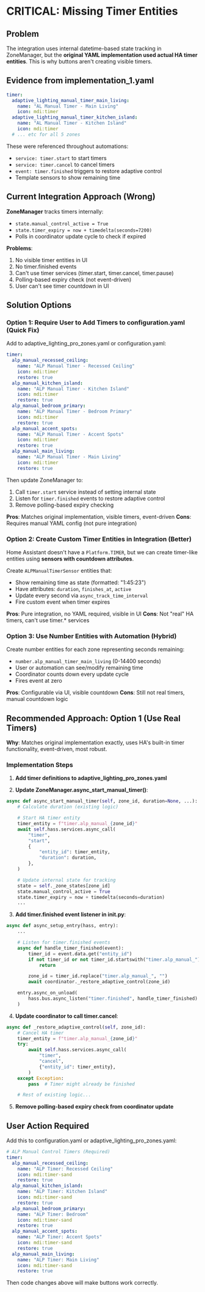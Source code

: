 # CRITICAL: Missing Timer Entities

## Problem

The integration uses internal datetime-based state tracking in ZoneManager, but the **original YAML implementation used actual HA timer entities**. This is why buttons aren't creating visible timers.

## Evidence from implementation_1.yaml

```yaml
timer:
  adaptive_lighting_manual_timer_main_living:
    name: "AL Manual Timer - Main Living"
    icon: mdi:timer
  adaptive_lighting_manual_timer_kitchen_island:
    name: "AL Manual Timer - Kitchen Island"
    icon: mdi:timer
  # ... etc for all 5 zones
```

These were referenced throughout automations:
- `service: timer.start` to start timers
- `service: timer.cancel` to cancel timers
- `event: timer.finished` triggers to restore adaptive control
- Template sensors to show remaining time

## Current Integration Approach (Wrong)

**ZoneManager** tracks timers internally:
- `state.manual_control_active = True`
- `state.timer_expiry = now + timedelta(seconds=7200)`
- Polls in coordinator update cycle to check if expired

**Problems**:
1. No visible timer entities in UI
2. No timer.finished events
3. Can't use timer services (timer.start, timer.cancel, timer.pause)
4. Polling-based expiry check (not event-driven)
5. User can't see timer countdown in UI

## Solution Options

### Option 1: Require User to Add Timers to configuration.yaml (Quick Fix)

Add to adaptive_lighting_pro_zones.yaml or configuration.yaml:

```yaml
timer:
  alp_manual_recessed_ceiling:
    name: "ALP Manual Timer - Recessed Ceiling"
    icon: mdi:timer
    restore: true
  alp_manual_kitchen_island:
    name: "ALP Manual Timer - Kitchen Island"
    icon: mdi:timer
    restore: true
  alp_manual_bedroom_primary:
    name: "ALP Manual Timer - Bedroom Primary"
    icon: mdi:timer
    restore: true
  alp_manual_accent_spots:
    name: "ALP Manual Timer - Accent Spots"
    icon: mdi:timer
    restore: true
  alp_manual_main_living:
    name: "ALP Manual Timer - Main Living"
    icon: mdi:timer
    restore: true
```

Then update ZoneManager to:
1. Call `timer.start` service instead of setting internal state
2. Listen for `timer.finished` events to restore adaptive control
3. Remove polling-based expiry checking

**Pros**: Matches original implementation, visible timers, event-driven
**Cons**: Requires manual YAML config (not pure integration)

### Option 2: Create Custom Timer Entities in Integration (Better)

Home Assistant doesn't have a `Platform.TIMER`, but we can create timer-like entities using **sensors with countdown attributes**.

Create `ALPManualTimerSensor` entities that:
- Show remaining time as state (formatted: "1:45:23")
- Have attributes: `duration`, `finishes_at`, `active`
- Update every second via `async_track_time_interval`
- Fire custom event when timer expires

**Pros**: Pure integration, no YAML required, visible in UI
**Cons**: Not "real" HA timers, can't use timer.* services

### Option 3: Use Number Entities with Automation (Hybrid)

Create number entities for each zone representing seconds remaining:
- `number.alp_manual_timer_main_living` (0-14400 seconds)
- User or automation can see/modify remaining time
- Coordinator counts down every update cycle
- Fires event at zero

**Pros**: Configurable via UI, visible countdown
**Cons**: Still not real timers, manual countdown logic

## Recommended Approach: Option 1 (Use Real Timers)

**Why**: Matches original implementation exactly, uses HA's built-in timer functionality, event-driven, most robust.

### Implementation Steps

1. **Add timer definitions to adaptive_lighting_pro_zones.yaml**

2. **Update ZoneManager.async_start_manual_timer()**:
```python
async def async_start_manual_timer(self, zone_id, duration=None, ...):
    # Calculate duration (existing logic)

    # Start HA timer entity
    timer_entity = f"timer.alp_manual_{zone_id}"
    await self.hass.services.async_call(
        "timer",
        "start",
        {
            "entity_id": timer_entity,
            "duration": duration,
        },
    )

    # Update internal state for tracking
    state = self._zone_states[zone_id]
    state.manual_control_active = True
    state.timer_expiry = now + timedelta(seconds=duration)
    ...
```

3. **Add timer.finished event listener in __init__.py**:
```python
async def async_setup_entry(hass, entry):
    ...

    # Listen for timer.finished events
    async def handle_timer_finished(event):
        timer_id = event.data.get("entity_id")
        if not timer_id or not timer_id.startswith("timer.alp_manual_"):
            return

        zone_id = timer_id.replace("timer.alp_manual_", "")
        await coordinator._restore_adaptive_control(zone_id)

    entry.async_on_unload(
        hass.bus.async_listen("timer.finished", handle_timer_finished)
    )
```

4. **Update coordinator to call timer.cancel**:
```python
async def _restore_adaptive_control(self, zone_id):
    # Cancel HA timer
    timer_entity = f"timer.alp_manual_{zone_id}"
    try:
        await self.hass.services.async_call(
            "timer",
            "cancel",
            {"entity_id": timer_entity},
        )
    except Exception:
        pass  # Timer might already be finished

    # Rest of existing logic...
```

5. **Remove polling-based expiry check from coordinator update**

## User Action Required

Add this to configuration.yaml or adaptive_lighting_pro_zones.yaml:

```yaml
# ALP Manual Control Timers (Required)
timer:
  alp_manual_recessed_ceiling:
    name: "ALP Timer: Recessed Ceiling"
    icon: mdi:timer-sand
    restore: true
  alp_manual_kitchen_island:
    name: "ALP Timer: Kitchen Island"
    icon: mdi:timer-sand
    restore: true
  alp_manual_bedroom_primary:
    name: "ALP Timer: Bedroom"
    icon: mdi:timer-sand
    restore: true
  alp_manual_accent_spots:
    name: "ALP Timer: Accent Spots"
    icon: mdi:timer-sand
    restore: true
  alp_manual_main_living:
    name: "ALP Timer: Main Living"
    icon: mdi:timer-sand
    restore: true
```

Then code changes above will make buttons work correctly.
